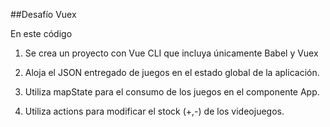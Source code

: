 ##Desafío Vuex

En este código 
1. Se crea un proyecto con Vue CLI que incluya únicamente Babel y Vuex  

2. Aloja el JSON entregado de juegos en el estado global de la aplicación.

3. Utiliza mapState para el consumo de los juegos en el componente App.

4. Utiliza actions para modificar el stock (+,-) de los videojuegos. 

